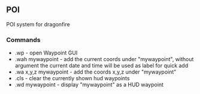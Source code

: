 ## POI
POI system for dragonfire

### Commands
* .wp - open Waypoint GUI
* .wah mywaypoint - add the current coords under "mywaypoint", without argument the current date and time will be used as label for quick add
* .wa x,y,z mywaypoint - add the coords x,y,z under "mywaypoint"
* .cls - clear the currently shown hud waypoints
* .wd mywaypoint - display "mywaypoint" as a HUD waypoint

